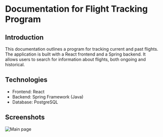 # Documentation for Flight Tracking Program

## Introduction

This documentation outlines a program for tracking current and past flights. The application is built with a React frontend and a Spring backend. It allows users to search for information about flights, both ongoing and historical.

## Technologies

- Frontend: React
- Backend: Spring Framework (Java)
- Database: PostgreSQL

## Screenshots
![Main page](https://i.postimg.cc/6QXMLCPw/Zrzut-ekranu-2023-08-10-o-19-18-15.png)
